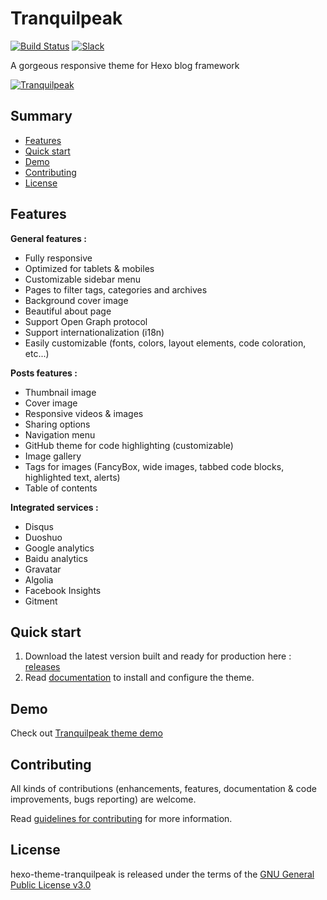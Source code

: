 # Tranquilpeak

[![Build Status](https://img.shields.io/travis/LouisBarranqueiro/hexo-theme-tranquilpeak/master.svg?style=flat-square)](https://travis-ci.org/LouisBarranqueiro/hexo-theme-tranquilpeak)
[![Slack](https://img.shields.io/badge/slack-join-cf0e5b.svg?style=flat-square)](https://now-examples-slackin-stlpermtzi.now.sh)

A gorgeous responsive theme for Hexo blog framework 

[![Tranquilpeak](http://d1u9biwaxjngwg.cloudfront.net/showcases/showcase-v2.jpg)](http://louisbarranqueiro.github.io/hexo-theme-tranquilpeak)

## Summary

- [Features](#features)
- [Quick start](#quick-start)
- [Demo](#demo)
- [Contributing](#contributing)
- [License](#license)


## Features

**General features :**  

- Fully responsive
- Optimized for tablets & mobiles
- Customizable sidebar menu
- Pages to filter tags, categories and archives
- Background cover image
- Beautiful about page
- Support Open Graph protocol
- Support internationalization (i18n)
- Easily customizable (fonts, colors, layout elements, code coloration, etc...)
  
**Posts features :**  

- Thumbnail image
- Cover image
- Responsive videos & images
- Sharing options
- Navigation menu
- GitHub theme for code highlighting (customizable)
- Image gallery
- Tags for images (FancyBox, wide images, tabbed code blocks, highlighted text, alerts)
- Table of contents  
  
**Integrated services :**  

- Disqus
- Duoshuo
- Google analytics
- Baidu analytics
- Gravatar
- Algolia
- Facebook Insights
- Gitment
 
## Quick start

1. Download the latest version built and ready for production here : [releases](https://github.com/LouisBarranqueiro/hexo-theme-tranquilpeak/releases)
2. Read [documentation](https://github.com/LouisBarranqueiro/hexo-theme-tranquilpeak/blob/master/DOCUMENTATION.md) to install and configure the theme.  

## Demo

Check out [Tranquilpeak theme demo](https://louisbarranqueiro.github.io/hexo-theme-tranquilpeak)

## Contributing

All kinds of contributions (enhancements, features, documentation & code improvements, bugs reporting) are welcome.

Read [guidelines for contributing](https://github.com/LouisBarranqueiro/hexo-theme-tranquilpeak/blob/master/.github/CONTRIBUTING.md) for more information.

## License

hexo-theme-tranquilpeak is released under the terms of the [GNU General Public License v3.0](https://github.com/LouisBarranqueiro/hexo-theme-tranquilpeak/blob/master/LICENSE)
